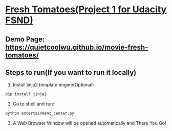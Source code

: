 # [Fresh Tomatoes(Project 1 for Udacity FSND)](https://quietcoolwu.github.io/movie-fresh-tomatoes/)

## Demo Page: <https://quietcoolwu.github.io/movie-fresh-tomatoes/>

## Steps to run(If you want to run it locally)

1. Install jinja2 template engine(Optional)

  ```python
  pip install jinja2
  ```

2. Go to shell and run:

  ```python
  python entertainment_center.py
  ```

3. A Web Browser Window will be opened automatically and There You Go!
